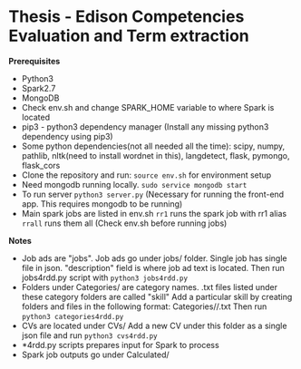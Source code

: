 # Thesis - Edison Competencies Evaluation and Term extraction

**Prerequisites**
  * Python3
  * Spark2.7
  * MongoDB
  * Check env.sh and change SPARK_HOME variable to where Spark is located
  * pip3 - python3 dependency manager (Install any missing python3 dependency using pip3)
  * Some python dependencies(not all needed all the time): scipy, numpy, pathlib, nltk(need to install wordnet in this), langdetect, flask, pymongo, flask_cors
  * Clone the repository and run:
 `source env.sh` for environment setup
  * Need mongodb running locally. `sudo service mongodb start`
  * To run server `python3 server.py` (Necessary for running the front-end app. This requires mongodb to be running)
  * Main spark jobs are listed in env.sh `rr1` runs the spark job with rr1 alias `rrall` runs them all (Check env.sh before running jobs)

**Notes**
  * Job ads are "jobs". Job ads go under jobs/ folder. Single job has single file in json. "description" field is where job ad text is located. Then run jobs4rdd.py script with `python3 jobs4rdd.py`
  * Folders under Categories/ are category names. .txt files listed under these category folders are called "skill" Add a particular skill by creating folders and files in the following format: Categories/<new-category-name>/<new-skill-name>.txt  Then run `python3 categories4rdd.py`
  * CVs are located under CVs/ Add a new CV under this folder as a single json file and run `python3 cvs4rdd.py`
  * *4rdd.py scripts prepares input for Spark to process
  * Spark job outputs go under Calculated/
  

